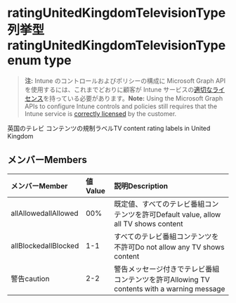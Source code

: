 # <a name="ratingunitedkingdomtelevisiontype-enum-type"></a><span data-ttu-id="0e3e2-101">ratingUnitedKingdomTelevisionType 列挙型</span><span class="sxs-lookup"><span data-stu-id="0e3e2-101">ratingUnitedKingdomTelevisionType enum type</span></span>

> <span data-ttu-id="0e3e2-102">**注:** Intune のコントロールおよびポリシーの構成に Microsoft Graph API を使用するには、これまでどおりに顧客が Intune サービスの[適切なライセンス](https://go.microsoft.com/fwlink/?linkid=839381)を持っている必要があります。</span><span class="sxs-lookup"><span data-stu-id="0e3e2-102">**Note:** Using the Microsoft Graph APIs to configure Intune controls and policies still requires that the Intune service is [correctly licensed](https://go.microsoft.com/fwlink/?linkid=839381) by the customer.</span></span>

<span data-ttu-id="0e3e2-103">英国のテレビ コンテンツの規制ラベル</span><span class="sxs-lookup"><span data-stu-id="0e3e2-103">TV content rating labels in United Kingdom</span></span>
## <a name="members"></a><span data-ttu-id="0e3e2-104">メンバー</span><span class="sxs-lookup"><span data-stu-id="0e3e2-104">Members</span></span>
|<span data-ttu-id="0e3e2-105">メンバー</span><span class="sxs-lookup"><span data-stu-id="0e3e2-105">Member</span></span>|<span data-ttu-id="0e3e2-106">値</span><span class="sxs-lookup"><span data-stu-id="0e3e2-106">Value</span></span>|<span data-ttu-id="0e3e2-107">説明</span><span class="sxs-lookup"><span data-stu-id="0e3e2-107">Description</span></span>|
|:---|:---|:---|
|<span data-ttu-id="0e3e2-108">allAllowed</span><span class="sxs-lookup"><span data-stu-id="0e3e2-108">allAllowed</span></span>|<span data-ttu-id="0e3e2-109">0</span><span class="sxs-lookup"><span data-stu-id="0e3e2-109">0%</span></span>|<span data-ttu-id="0e3e2-110">既定値、すべてのテレビ番組コンテンツを許可</span><span class="sxs-lookup"><span data-stu-id="0e3e2-110">Default value, allow all TV shows content</span></span>|
|<span data-ttu-id="0e3e2-111">allBlocked</span><span class="sxs-lookup"><span data-stu-id="0e3e2-111">allBlocked</span></span>|<span data-ttu-id="0e3e2-112">1</span><span class="sxs-lookup"><span data-stu-id="0e3e2-112">-1</span></span>|<span data-ttu-id="0e3e2-113">すべてのテレビ番組コンテンツを不許可</span><span class="sxs-lookup"><span data-stu-id="0e3e2-113">Do not allow any TV shows content</span></span>|
|<span data-ttu-id="0e3e2-114">警告</span><span class="sxs-lookup"><span data-stu-id="0e3e2-114">caution</span></span>|<span data-ttu-id="0e3e2-115">2</span><span class="sxs-lookup"><span data-stu-id="0e3e2-115">-2</span></span>|<span data-ttu-id="0e3e2-116">警告メッセージ付きでテレビ番組コンテンツを許可</span><span class="sxs-lookup"><span data-stu-id="0e3e2-116">Allowing TV contents with a warning message</span></span>|








